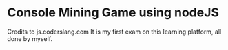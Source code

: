 # Console Mining Game using nodeJS
Credits to js.coderslang.com
It is my first exam on this learning platform, all done by myself.

